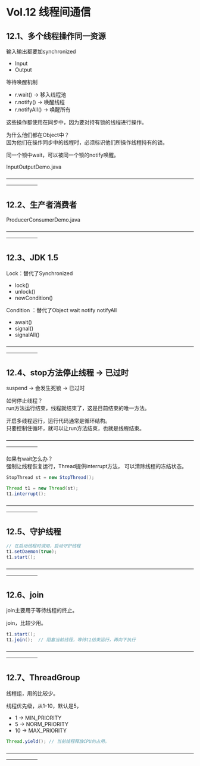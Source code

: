 # Vol.12 线程间通信

## 12.1、多个线程操作同一资源

输入输出都要加synchronized
- Input
- Output 

等待唤醒机制
- r.wait()  → 移入线程池
- r.notify()    → 唤醒线程
- r.notifyAll() → 唤醒所有

这些操作都使用在同步中，因为要对持有锁的线程进行操作。

为什么他们都在Object中？    
因为他们在操作同步中的线程时，必须标识他们所操作线程持有的锁。  

同一个锁中wait，可以被同一个锁的notify唤醒。    

InputOutputDemo.java

——————————————————————————————————————————      

## 12.2、生产者消费者

ProducerConsumerDemo.java

——————————————————————————————————————————      

## 12.3、JDK 1.5

Lock：替代了Synchronized
- lock()
- unlock()
- newCondition()

Condition ：替代了Object wait notify notifyAll
- await()
- signal()
- signalAll()

——————————————————————————————————————————      

## 12.4、stop方法停止线程 → 已过时
suspend → 会发生死锁 → 已过时

如何停止线程？  
run方法运行结束，线程就结束了，这是目前结束的唯一方法。 

开启多线程运行，运行代码通常是循环结构。    
只要控制住循环，就可以让run方法结束，也就是线程结束。   

——————————————————————————————————————————      

如果有wait怎么办？  
强制让线程恢复运行，Thread提供interrupt方法，
可以清除线程的冻结状态。

```java
StopThread st = new StopThread();

Thread t1 = new Thread(st);
t1.interrupt();
```

——————————————————————————————————————————      

## 12.5、守护线程
```java
// 在启动线程时调用，启动守护线程
t1.setDaemon(true);
t1.start();
```
——————————————————————————————————————————      

## 12.6、join
join主要用于等待线程的终止。

join，比较少用。

```java
t1.start();
t1.join();  // 阻塞当前线程，等待t1结束运行，再向下执行
```
——————————————————————————————————————————      

## 12.7、ThreadGroup

线程组，用的比较少。

线程优先级，从1-10，默认是5，
- 1 → MIN_PRIORITY
- 5 → NORM_PRIORITY
- 10 → MAX_PRIORITY

```java
Thread.yield(); // 当前线程释放CPU的占用。
```

——————————————————————————————————————————      
